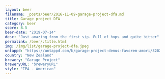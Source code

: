 ```yaml
---
layout: beer
filename: _posts/beer/2016-11-09-garage-project-dfa.md
title: Garage project DFA
category: beer
score: 8.5
beer-date: "2019-07-14"
desc: "Just amazing from the first sip. Full of hops and quite bitter"
permalink: /beer/:title.html
img: /img/list/garage-project-dfa.jpeg
untappd: "https://untappd.com/b/garage-project-demus-favorem-amori/3202827"
country: "New Zealand"
brewery: "Garage Project"
breweryURL: "breweryURL"
style: "IPA - American"
---
```

